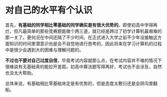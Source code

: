 # 对自己的水平有个认识

首先，**有基础的同学相比零基础的同学确实是有很大优势的**。即使初高中学得再烂，但凡最简单的那些竞赛题能做个两三道，就已经是跨过了初学计算机最艰难的那一关了。更何况在中间还隔了不少时间，在正式进入大学之前不少年没接触这方面知识的时间里潜意识也是会不自觉地进行思考的，因此将来在学习计算机的过程中是很少会遇到大的困难与理解问题的。

**不过也不要对自己过度自信**，毕竟考试内容就那么点，在考试内容并不难的情况下很难说有无基础真的能拉开差距。初高中算法题写得再好，考试也不会涉及，自然也没太大帮助。

总体来说，有基础相比零基础肯定是有优势的，但是态度太敷衍还是会阴沟里翻船。